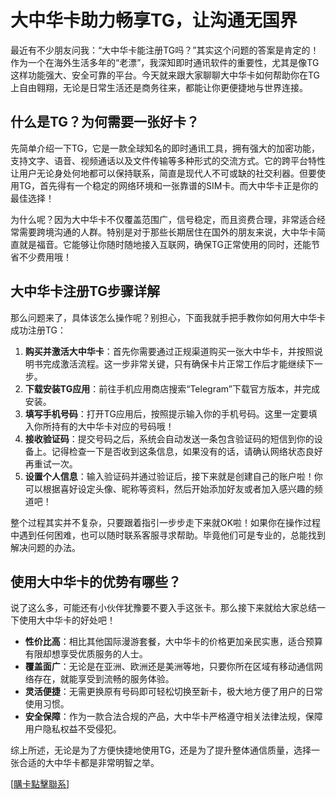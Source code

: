 # 大中华卡助力畅享TG，让沟通无国界

最近有不少朋友问我：“大中华卡能注册TG吗？”其实这个问题的答案是肯定的！作为一个在海外生活多年的“老漂”，我深知即时通讯软件的重要性，尤其是像TG这样功能强大、安全可靠的平台。今天就来跟大家聊聊大中华卡如何帮助你在TG上自由翱翔，无论是日常生活还是商务往来，都能让你更便捷地与世界连接。

## 什么是TG？为何需要一张好卡？

先简单介绍一下TG，它是一款全球知名的即时通讯工具，拥有强大的加密功能，支持文字、语音、视频通话以及文件传输等多种形式的交流方式。它的跨平台特性让用户无论身处何地都可以保持联系，简直是现代人不可或缺的社交利器。但要使用TG，首先得有一个稳定的网络环境和一张靠谱的SIM卡。而大中华卡正是你的最佳选择！

为什么呢？因为大中华卡不仅覆盖范围广，信号稳定，而且资费合理，非常适合经常需要跨境沟通的人群。特别是对于那些长期居住在国外的朋友来说，大中华卡简直就是福音。它能够让你随时随地接入互联网，确保TG正常使用的同时，还能节省不少费用哦！

## 大中华卡注册TG步骤详解

那么问题来了，具体该怎么操作呢？别担心，下面我就手把手教你如何用大中华卡成功注册TG：

1. **购买并激活大中华卡**：首先你需要通过正规渠道购买一张大中华卡，并按照说明书完成激活流程。这一步非常关键，只有确保卡片正常工作后才能继续下一步。
2. **下载安装TG应用**：前往手机应用商店搜索“Telegram”下载官方版本，并完成安装。
3. **填写手机号码**：打开TG应用后，按照提示输入你的手机号码。这里一定要填入你所持有的大中华卡对应的号码哦！
4. **接收验证码**：提交号码之后，系统会自动发送一条包含验证码的短信到你的设备上。记得检查一下是否收到这条信息，如果没有的话，请确认网络状态良好再重试一次。
5. **设置个人信息**：输入验证码并通过验证后，接下来就是创建自己的账户啦！你可以根据喜好设定头像、昵称等资料，然后开始添加好友或者加入感兴趣的频道吧！

整个过程其实并不复杂，只要跟着指引一步步走下来就OK啦！如果你在操作过程中遇到任何困难，也可以随时联系客服寻求帮助。毕竟他们可是专业的，总能找到解决问题的办法。

## 使用大中华卡的优势有哪些？

说了这么多，可能还有小伙伴犹豫要不要入手这张卡。那么接下来就给大家总结一下使用大中华卡的好处吧！

- **性价比高**：相比其他国际漫游套餐，大中华卡的价格更加亲民实惠，适合预算有限却想享受优质服务的人士。
- **覆盖面广**：无论是在亚洲、欧洲还是美洲等地，只要你所在区域有移动通信网络存在，就能享受到流畅的服务体验。
- **灵活便捷**：无需更换原有号码即可轻松切换至新卡，极大地方便了用户的日常使用习惯。
- **安全保障**：作为一款合法合规的产品，大中华卡严格遵守相关法律法规，保障用户隐私权益不受侵犯。

综上所述，无论是为了方便快捷地使用TG，还是为了提升整体通信质量，选择一张合适的大中华卡都是非常明智之举。

[[購卡點擊聯系](https://t.me/s/esim1088)]